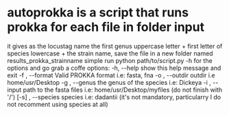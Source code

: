 # autoprokka is a script that runs prokka for each file in folder input
it gives as the locustag name the first genus uppercase letter + first letter of species lowercase + the strain name, save the file in a new folder named results_prokka_strainname
simple run python path/to/script.py -h for the options and go grab a coffe
options:
  -h, --help       show this help message and exit
  -f , --format    Valid PROKKA format i.e: fasta, fna
  -o , --outdir    outdir i.e home/usr/Desktop
  -g , --genus     the genus of the species i.e: Dickeya
  -i , --input     path to the fasta files i.e: home/usr/Desktop/myfiles (do not finish with '/')
  [-s] , --species   species i.e: dadantii (it's not mandatory, particularry I do not recomment using species at all)
